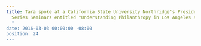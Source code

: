 ```yaml
---
title: Tara spoke at a California State University Northridge's President’s Special
  Series Seminars entitled "Understanding Philanthropy in Los Angeles and Beyond.
  "
date: 2016-03-03 00:00:00 -08:00
position: 24
---
```


